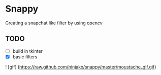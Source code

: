 # Snappy
Creating a snapchat like filter by using opencv 

## TODO
- [ ] build in tkinter
- [x] basic filters

! [gif] (https://raw.github.com/ninjakx/snappy/master/moustache_gif.gif)
